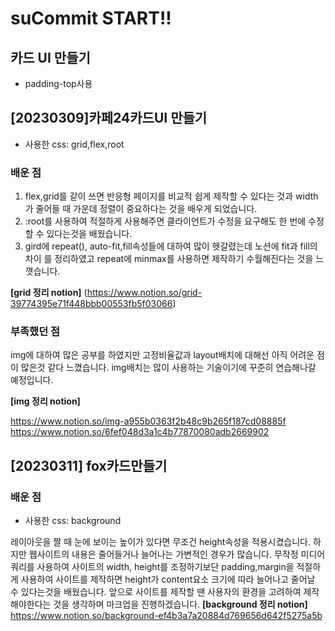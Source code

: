 # suCommit START!!

## 카드 UI 만들기
* padding-top사용 


## [20230309]카페24카드UI 만들기
* 사용한 css: grid,flex,root

### 배운 점
1. flex,grid를 같이 쓰면 반응형 페이지를 비교적 쉽게 제작할 수 있다는 것과 width가 줄어들 때 가운데 정렬이 중요하다는 것을
배우게 되었습니다.
2. :root를 사용하여 적절하게 사용해주면 클라이언트가 수정을 요구해도 한 번에 수정할 수 있다는것을 배웠습니다.
3. gird에 repeat(), auto-fit,fill속성들에 대하여 많이 헷갈렸는데 노션에 fit과 fill의 차이
를 정리하였고 repeat에 minmax를 사용하면 제작하기 수월해진다는 것을 느꼇습니다.

**[grid 정리 notion]** (https://www.notion.so/grid-39774395e71f448bbb00553fb5f03066)

### 부족했던 점
img에 대하여 많은 공부를 하였지만 고정비율값과 layout배치에 대해선 아직 어려운 점이 많은것 같다 느꼈습니다.
img배치는 많이 사용하는 기술이기에 꾸준히 연습해나갈 예정입니다.

**[img 정리 notion]**

https://www.notion.so/img-a955b0363f2b48c9b265f187cd08885f <br>
https://www.notion.so/6fef048d3a1c4b77870080adb2669902




## [20230311] fox카드만들기
### 배운 점
* 사용한 css: background

레이아웃을 짤 때 눈에 보이는 높이가 있다면 무조건 height속성을 적용시켰습니다.
하지만 웹사이트의 내용은 줄어들거나 늘어나는 가변적인 경우가 많습니다.
무작정 미디어쿼리를 사용하여 사이트의 width, height를 조정하기보단 padding,margin을 적절하게 사용하여
사이트를 제작하면 height가 content요소 크기에 따라 늘어나고 줄어날 수 있다는것을 배웠습니다.
앞으로 사이트를 제작할 땐 사용자의 환경을 고려하여 제작해야한다는 것을 생각하며 마크업을 진행하겠습니다.
**[background 정리 notion]** 
https://www.notion.so/background-ef4b3a7a20884d769656d642f5275a5b
